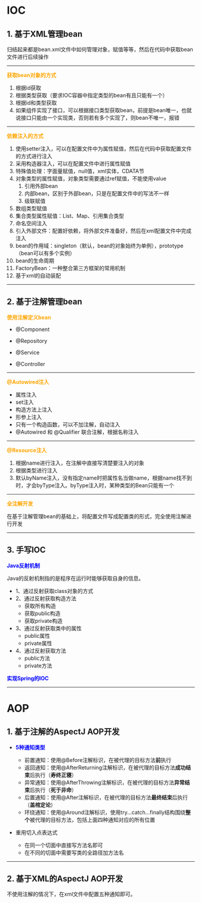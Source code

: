 # IOC

## 1. 基于XML管理bean

归结起来都是bean.xml文件中如何管理对象，赋值等等，然后在代码中获取bean文件进行后续操作

---
**<font color=orange>获取bean对象的方式</font>**

1. 根据id获取
2. 根据类型获取（要求IOC容器中指定类型的bean有且只能有一个）
3. 根据id和类型获取
4. 如果组件实现了接口，可以根据接口类型获取bean，前提是bean唯一，也就说接口只能由一个实现类，否则若有多个实现了，则bean不唯一，报错
---
**<font color=orange>依赖注入的方式</font>**
1. 使用setter注入，可以在配置文件中为属性赋值，然后在代码中获取配置文件的方式进行注入
2. 采用构造器注入，可以在配置文件中进行属性赋值
3. 特殊值处理：字面量赋值，null值，xml实体，CDATA节
4. 对象类型的属性赋值，对象类型需要通过ref赋值，不能使用value
   1. 引用外部bean
   2. 内部bean，区别于外部bean，只是在配置文件中的写法不一样
   3. 级联赋值
5. 数组类型赋值
6. 集合类型属性赋值：List、Map、引用集合类型
7. 命名空间注入
8. 引入外部文件：配置好依赖，将外部文件准备好，然后在xml配置文件中完成注入
9. bean的作用域：singleton（默认，bean的对象始终为单例），prototype（bean可以有多个实例）
10. bean的生命周期
11. FactoryBean：一种整合第三方框架的常用机制
12. 基于xml的自动装配

---



## 2. 基于注解管理bean

<font color=orange>**使用注解定义bean**</font>

* @Component

* @Repository

* @Service

* @Controller

---

<font color=orange>**@Autowired注入**</font>

* 属性注入
* set注入
* 构造方法上注入
* 形参上注入
* 只有一个构造函数，可以不加注解，自动注入
* @Autowired 和 @Qualifier 联合注解，根据名称注入

---

<font color=orange>**@Resource注入**</font>

1. 根据name进行注入，在注解中直接写清楚要注入的对象
2. 根据类型进行注入
3. 默认byName注入，没有指定name时把属性名当做name，根据name找不到时，才会byType注入。byType注入时，某种类型的Bean只能有一个

---

<font color=orange>**全注解开发**</font>

在基于注解管理bean的基础上，将配置文件写成配置类的形式，完全使用注解进行开发



---

## 3. 手写IOC

<font color=blue>**Java反射机制**</font>

Java的反射机制指的是程序在运行时能够获取自身的信息。

* 1、通过反射获取class对象的方式
* 2、通过反射获取构造方法
  * 获取所有构造
  * 获取public构造
  * 获取private构造
* 3、通过反射获取类中的属性
  * public属性
  * private属性
* 4、通过反射获取方法
  * public方法
  * private方法



<font color=blue>**实现Spring的IOC**</font>





---

# AOP

## 1. 基于注解的AspectJ AOP开发

* <font color=blue>**5种通知类型**</font>
  * 前置通知：使用@Before注解标识，在被代理的目标方法**前**执行
  * 返回通知：使用@AfterReturning注解标识，在被代理的目标方法**成功结束**后执行（**寿终正寝**）
  * 异常通知：使用@AfterThrowing注解标识，在被代理的目标方法**异常结束**后执行（**死于非命**）
  * 后置通知：使用@After注解标识，在被代理的目标方法**最终结束**后执行（**盖棺定论**）
  * 环绕通知：使用@Around注解标识，使用try...catch...finally结构围绕**整个**被代理的目标方法，包括上面四种通知对应的所有位置

* 重用切入点表达式
  * 在同一个切面中直接写方法名即可
  * 在不同的切面中需要写类的全路径加方法名



---

## 2. 基于XML的AspectJ AOP开发

不使用注解的情况下，在xml文件中配置五种通知即可。



